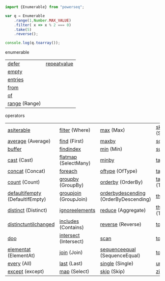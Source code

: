 
    
```javascript
import {Enumerable} from "powerseq";

var q = Enumerable
    .range(1,Number.MAX_VALUE)
    .filter( x => x % 2 === 0)
    .take(5)
    .reverse();

console.log(q.toarray());
```

enumerable
<table><tr><td><span><a class="tooltip" href="https://github.com/marcinnajder/powerseq/tree/master/test/enumerable/defer.ts" title=" defer(() => [1, 2, 3] /* executed on demand */) -> seq [1, 2, 3]">defer</a> </span></td><td><span><a class="tooltip" href="https://github.com/marcinnajder/powerseq/tree/master/test/enumerable/repeatvalue.ts" title=" repeatvalue(true, 4) -> seq [true, true, true, true]&#013; take(repeatvalue(true), 2) -> seq []">repeatvalue</a> </span></td></tr><tr><td><span><a class="tooltip" href="https://github.com/marcinnajder/powerseq/tree/master/test/enumerable/empty.ts" title=" empty() -> seq []">empty</a> </span></td></tr><tr><td><span><a class="tooltip" href="https://github.com/marcinnajder/powerseq/tree/master/test/enumerable/entries.ts" title=" entries({ 'a': 1, b: 2 }) -> seq [['a', 1], ['b', 2]]">entries</a> </span></td></tr><tr><td><span><a class="tooltip" href="https://github.com/marcinnajder/powerseq/tree/master/test/enumerable/from.ts" title=" Enumerable.from([1, 2, 3]) -> enumerable [1, 2, 3]&#013; Enumerable.from((function* () { yield 1; })()) -> enumerable []">from</a> </span></td></tr><tr><td><span><a class="tooltip" href="https://github.com/marcinnajder/powerseq/tree/master/test/enumerable/of.ts" title=" of(1, 2, true, 'abc') -> seq [1, 2, true, 'abc']">of</a> </span></td></tr><tr><td><span><a class="tooltip" href="https://github.com/marcinnajder/powerseq/tree/master/test/enumerable/range.ts" title=" range(10, 4) -> seq [10, 11, 12, 13]">range</a> (Range)</span></td></tr></table>

operators
<table><tr><td><span><a class="tooltip" href="https://github.com/marcinnajder/powerseq/tree/master/test/operators/asiterable.ts" title=" asiterable([1, 2] /**changes seq type to help TypeScript*/) -> [1, 2]">asiterable</a> </span></td><td><span><a class="tooltip" href="https://github.com/marcinnajder/powerseq/tree/master/test/operators/filter.ts" title=" filter([1, 2, 2, 3, 4], x => x > 2) -> seq [3, 4]&#013; filter([1, 2, 2, 3, 4], (x, index) => x - 1 === index) -> seq [1, 2]">filter</a> (Where)</span></td><td><span><a class="tooltip" href="https://github.com/marcinnajder/powerseq/tree/master/test/operators/max.ts" title=" max([1, 2, 3, 1]) -> 3&#013; max(['a', 'bb', 'rrr', 'd'], x => x.length) -> 3">max</a> (Max)</span></td><td><span><a class="tooltip" href="https://github.com/marcinnajder/powerseq/tree/master/test/operators/skipwhile.ts" title=" skipwhile([1, 2, 2, 3, 3, 4, 5], x => x < 3) -> seq [3, 3, 4, 5]">skipwhile</a> (SkipWhile)</span></td></tr><tr><td><span><a class="tooltip" href="https://github.com/marcinnajder/powerseq/tree/master/test/operators/average.ts" title=" average([1, 2, 3, 4]) -> 2.5&#013; average(['a', 'aa', 'aaa'], s => s.length) -> 2">average</a> (Average)</span></td><td><span><a class="tooltip" href="https://github.com/marcinnajder/powerseq/tree/master/test/operators/find.ts" title=" find([1, 2, 2, 3, 4]) -> 1&#013; find([1, 2, 2, 3, 4], x => x > 2) -> 3&#013; find([1, 2, 2, 3, 4], x => x > 4) -> 'error: Cannot read property 'Symbol(Symbol.iterator)' of undefined'&#013; find([1, 2, 2, 3, 4], (x, index) => x > 1 && index > 2) -> 3">find</a> (First)</span></td><td><span><a class="tooltip" href="https://github.com/marcinnajder/powerseq/tree/master/test/operators/maxby.ts" title=" maxby(['a', 'bb', 'rrr', 'd'], x => x.length) -> 'rrr'">maxby</a> </span></td><td><span><a class="tooltip" href="https://github.com/marcinnajder/powerseq/tree/master/test/operators/some.ts" title=" some([1]) -> true&#013; some([]) -> false&#013; some([1, 2, 3], x => x > 2) -> true&#013; some([1, 2, 3], x => x > 3) -> false">some</a> (Any)</span></td></tr><tr><td><span><a class="tooltip" href="https://github.com/marcinnajder/powerseq/tree/master/test/operators/buffer.ts" title=" buffer([1, 2, 3, 4, 5, 6, 7], 2) -> seq [[1, 2], [3, 4], [5, 6], [7]]&#013; buffer([1, 2, 3, 4, 5, 6, 7], 2, /*skip*/ 4) -> seq [[1, 2], [5, 6]]">buffer</a> </span></td><td><span><a class="tooltip" href="https://github.com/marcinnajder/powerseq/tree/master/test/operators/findindex.ts" title=" findindex([1, 2, 2, 3, 4], x => x > 1) -> 1&#013; findindex([1, 2, 2, 3, 4], (x, index) => x > 1 && index > 2) -> 3">findindex</a> </span></td><td><span><a class="tooltip" href="https://github.com/marcinnajder/powerseq/tree/master/test/operators/min.ts" title=" min([1, 2, 3, 1]) -> 1&#013; min(['a', 'bb', 'rrr', 'd'], x => x.length) -> 1">min</a> (Min)</span></td><td><span><a class="tooltip" href="https://github.com/marcinnajder/powerseq/tree/master/test/operators/sum.ts" title=" sum([1, 2, 3]) -> 6&#013; sum(['a', 'asd', 'yy'], x => x.length) -> 6">sum</a> (Sum)</span></td></tr><tr><td><span><a class="tooltip" href="https://github.com/marcinnajder/powerseq/tree/master/test/operators/cast.ts" title=" cast([new Number(1), new Number(2), 's', false], Number) -> 'error: An element in the sequence cannot be cast to type 'Number'.'">cast</a> (Cast)</span></td><td><span><a class="tooltip" href="https://github.com/marcinnajder/powerseq/tree/master/test/operators/flatmap.ts" title=" flatmap([{ ns: [1] }, { ns: [99, 10] }, { ns: [6, 3] }], x => x.ns) -> seq [1, 99, 10, 6, 3]&#013; flatmap(['abc', 'cd'], text => text, (text, char) => text + '-' + char) -> seq ['abc-a', 'abc-b', 'abc-c', 'cd-c', 'cd-d']">flatmap</a> (SelectMany)</span></td><td><span><a class="tooltip" href="https://github.com/marcinnajder/powerseq/tree/master/test/operators/minby.ts" title=" minby(['a', 'bb', 'rrr', 'd'], x => x.length) -> 'a'">minby</a> </span></td><td><span><a class="tooltip" href="https://github.com/marcinnajder/powerseq/tree/master/test/operators/take.ts" title=" take([1, 2, 3, 4, 5], 2) -> seq []">take</a> (Take)</span></td></tr><tr><td><span><a class="tooltip" href="https://github.com/marcinnajder/powerseq/tree/master/test/operators/concat.ts" title=" concat([1, 2], [3, 5], [6]) -> seq [1, 2, 3, 5, 6]">concat</a> (Concat)</span></td><td><span><a class="tooltip" href="https://github.com/marcinnajder/powerseq/tree/master/test/operators/foreach.ts" title=" foreach([1, 2, 3], x => { /* some action */ ; }) -> 'error: Cannot read property 'Symbol(Symbol.iterator)' of undefined'">foreach</a> </span></td><td><span><a class="tooltip" href="https://github.com/marcinnajder/powerseq/tree/master/test/operators/oftype.ts" title=" oftype([new Number(1), new Number(2), 's', false], Number) -> seq [{  }, {  }]">oftype</a> (OfType)</span></td><td><span><a class="tooltip" href="https://github.com/marcinnajder/powerseq/tree/master/test/operators/takelast.ts" title=" takelast([1, 2, 3], 2) -> seq [2, 3]&#013; takelast([1, 2, 3], 0) -> seq []&#013; takelast([1, 2, 3], 5) -> seq [1, 2, 3]">takelast</a> </span></td></tr><tr><td><span><a class="tooltip" href="https://github.com/marcinnajder/powerseq/tree/master/test/operators/count.ts" title=" count([2, 2, 2]) -> 3&#013; count([2, 4, 6], x => x > 2) -> 2">count</a> (Count)</span></td><td><span><a class="tooltip" href="https://github.com/marcinnajder/powerseq/tree/master/test/operators/groupby.ts" title=" groupby(['a', 'b', 'cc', 'ddd', 'xx'], x => x.length) -> seq [enumerable ['a', 'b'], enumerable ['cc', 'xx'], enumerable ['ddd']]&#013; groupby(['a', 'b', 'cc', 'ddd', 'xx'], x => x.length, x => x.toUpperCase()) -> seq [enumerable ['A', 'B'], enumerable ['CC', 'XX'], enumerable ['DDD']]">groupby</a> (GroupBy)</span></td><td><span><a class="tooltip" href="https://github.com/marcinnajder/powerseq/tree/master/test/operators/orderby.ts" title=" orderby([1, 4, 2, 3, 5, 1], x => x) -> enumerable [1, 1, 2, 3, 4, 5]&#013; orderby(['abc', 'dd', 'sdfe', 'f'], x => x.length) -> enumerable ['f', 'dd', 'abc', 'sdfe']">orderby</a> (OrderBy)</span></td><td><span><a class="tooltip" href="https://github.com/marcinnajder/powerseq/tree/master/test/operators/takewhile.ts" title=" takewhile([1, 2, 2, 3, 3, 4, 5], x => x < 3) -> seq [1, 2, 2]">takewhile</a> (TakeWhile)</span></td></tr><tr><td><span><a class="tooltip" href="https://github.com/marcinnajder/powerseq/tree/master/test/operators/defaultifempty.ts" title=" defaultifempty([1, 2, 3]) -> seq [1, 2, 3]&#013; defaultifempty([]) -> seq [undefined]&#013; defaultifempty([], 10) -> seq [10]">defaultifempty</a> (DefaultIfEmpty)</span></td><td><span><a class="tooltip" href="https://github.com/marcinnajder/powerseq/tree/master/test/operators/groupjoin.ts" title=" groupjoin([1, 3, 2], ['a', 'b', 'cc'], x => x, y => y.length, (x, ys) => x + ':' + toarray(ys)) -> seq ['1:a,b', '2:cc']">groupjoin</a> (GroupJoin)</span></td><td><span><a class="tooltip" href="https://github.com/marcinnajder/powerseq/tree/master/test/operators/orderbydescending.ts" title=" orderbydescending([1, 4, 2, 3, 5, 1], x => x) -> enumerable [5, 4, 3, 2, 1, 1]&#013; orderbydescending(['abc', 'dd', 'sdfe', 'f'], x => x.length) -> enumerable ['sdfe', 'abc', 'dd', 'f']">orderbydescending</a> (OrderByDescending)</span></td><td><span><a class="tooltip" href="https://github.com/marcinnajder/powerseq/tree/master/test/operators/thenby.ts" title=" thenby(orderby(['xa', 'a', 'fg', 'ert', 'b'], x => x.length), x => x) -> enumerable ['a', 'b', 'fg', 'xa', 'ert']">thenby</a> (ThenBy)</span></td></tr><tr><td><span><a class="tooltip" href="https://github.com/marcinnajder/powerseq/tree/master/test/operators/distinct.ts" title=" distinct([1, 2, 1, 3, 2]) -> seq [1, 2, 3]&#013; distinct(['a', 'aa', 'ab', 'abc'], x => x.length) -> seq ['a', 'aa', 'abc']">distinct</a> (Distinct)</span></td><td><span><a class="tooltip" href="https://github.com/marcinnajder/powerseq/tree/master/test/operators/ignoreelements.ts" title=" ignoreelements([1, 3, 2]) -> seq []">ignoreelements</a> </span></td><td><span><a class="tooltip" href="https://github.com/marcinnajder/powerseq/tree/master/test/operators/reduce.ts" title=" reduce([1, 2, 3], (a, x) => a + x) -> 6&#013; reduce([1, 2, 3], (a, x) => a + (x * 10), '') -> '102030'">reduce</a> (Aggregate)</span></td><td><span><a class="tooltip" href="https://github.com/marcinnajder/powerseq/tree/master/test/operators/thenbydescending.ts" title=" thenbydescending(orderby(['xa', 'a', 'fg', 'ert', 'b'], x => x.length), x => x) -> enumerable ['b', 'a', 'xa', 'fg', 'ert']">thenbydescending</a> (ThenByDescending)</span></td></tr><tr><td><span><a class="tooltip" href="https://github.com/marcinnajder/powerseq/tree/master/test/operators/distinctuntilchanged.ts" title=" distinctuntilchanged([1, 1, 2, 2, 2, 1, 3, 3]) -> seq [1, 2, 1, 3]">distinctuntilchanged</a> </span></td><td><span><a class="tooltip" href="https://github.com/marcinnajder/powerseq/tree/master/test/operators/includes.ts" title=" includes([1, 2, 3], 2) -> true&#013; includes([1, 2, 3], 5) -> false&#013; includes([1, 2, 3], 3, /*fromIndex*/ 4) -> false">includes</a> (Contains)</span></td><td><span><a class="tooltip" href="https://github.com/marcinnajder/powerseq/tree/master/test/operators/reverse.ts" title=" reverse([1, 2, 3]) -> seq [3, 2, 1]">reverse</a> (Reverse)</span></td><td><span><a class="tooltip" href="https://github.com/marcinnajder/powerseq/tree/master/test/operators/toarray.ts" title=" toarray([1, 2, 2]) -> [1, 2, 2]">toarray</a> (ToArray)</span></td></tr><tr><td><span><a class="tooltip" href="https://github.com/marcinnajder/powerseq/tree/master/test/operators/doo.ts" title=" doo([1, 2, 3,], (x) => { /* executed during iteration */ ; }) -> seq [1, 2, 3]">doo</a> </span></td><td><span><a class="tooltip" href="https://github.com/marcinnajder/powerseq/tree/master/test/operators/intersect.ts" title=" intersect([1, 2, 2, 3], [3, 3, 1]) -> seq [3, 1]&#013; intersect(['a', 'c', 'ddd'], ['r', 'ww', 'ttt', 'oooo'], x => x.length) -> seq ['r', 'ttt']">intersect</a> (Intersect)</span></td><td><span><a class="tooltip" href="https://github.com/marcinnajder/powerseq/tree/master/test/operators/scan.ts" title=" scan([1, 2, 3], (a, x) => a + x) -> seq [3, 6]&#013; scan([1, 2, 3], (a, x) => a + (x * 10), '') -> seq ['10', '1020', '102030']">scan</a> </span></td><td><span><a class="tooltip" href="https://github.com/marcinnajder/powerseq/tree/master/test/operators/tomap.ts" title=" tomap(['a', 'bb', 'ccc'], x => x.length) -> Map {1 => 'a', 2 => 'bb', 3 => 'ccc'}&#013; tomap(['a', 'bb', 'ccc'], x => x.length, x => x.toUpperCase()) -> Map {1 => 'A', 2 => 'BB', 3 => 'CCC'}">tomap</a> </span></td></tr><tr><td><span><a class="tooltip" href="https://github.com/marcinnajder/powerseq/tree/master/test/operators/elementat.ts" title=" elementat([1, 2, 12, 15], 2) -> 12&#013; elementat([1, 2, 12, 15], 20) -> 'error: Cannot read property 'Symbol(Symbol.iterator)' of undefined'">elementat</a> (ElementAt)</span></td><td><span><a class="tooltip" href="https://github.com/marcinnajder/powerseq/tree/master/test/operators/join.ts" title=" join([1, 2, 3], ['a', 'bb', 'x'], x => x, y => y.length, (x, y) => x + ':' + y) -> seq ['1:a', '1:x', '2:bb']">join</a> (Join)</span></td><td><span><a class="tooltip" href="https://github.com/marcinnajder/powerseq/tree/master/test/operators/sequenceequal.ts" title=" sequenceequal([1, 2, 3], [1, 2, 3]) -> true&#013; sequenceequal([1, 2, 3], [1, 2, 2]) -> false&#013; sequenceequal([1, 2, 3], [1, 2]) -> false">sequenceequal</a> (SequenceEqual)</span></td><td><span><a class="tooltip" href="https://github.com/marcinnajder/powerseq/tree/master/test/operators/toobject.ts" title=" toobject(['a', 'bb', 'ccc'], x => x.length) -> { 1:a, 2:bb, 3:ccc }&#013; toobject(['a', 'bb', 'ccc'], x => x.length, x => x.toUpperCase()) -> { 1:A, 2:BB, 3:CCC }">toobject</a> </span></td></tr><tr><td><span><a class="tooltip" href="https://github.com/marcinnajder/powerseq/tree/master/test/operators/every.ts" title=" every([1, 2, 12, 15], x => x > 0) -> true&#013; every([1, 2, 12, 15], x => x < 10) -> false">every</a> (All)</span></td><td><span><a class="tooltip" href="https://github.com/marcinnajder/powerseq/tree/master/test/operators/last.ts" title=" last([1, 2, 3]) -> 3&#013; last([]) -> 'error: Cannot read property 'Symbol(Symbol.iterator)' of undefined'&#013; last([1, 2, 3, 4, 5], x => x > 2) -> 5&#013; last([1, 2, 3, 4, 5], (x, index) => x > 2 && index < 4) -> 4">last</a> (Last)</span></td><td><span><a class="tooltip" href="https://github.com/marcinnajder/powerseq/tree/master/test/operators/single.ts" title=" single([1]) -> 1&#013; single([1, 2, 3], x => x > 2) -> 3&#013; single([1, 2, 3], x => x > 1) -> 'error: More than one element satisfies the condition in predicate.'">single</a> (Single)</span></td><td><span><a class="tooltip" href="https://github.com/marcinnajder/powerseq/tree/master/test/operators/union.ts" title=" union([1, 2, 2], [2, 3, 3, 4]) -> seq [1, 2, 3, 4]&#013; union(['a', 'c', 'ddd'], ['r', 'ww', 'ttt', 'oooo'], x => x.length) -> seq ['a', 'ddd', 'ww', 'oooo']">union</a> (Union)</span></td></tr><tr><td><span><a class="tooltip" href="https://github.com/marcinnajder/powerseq/tree/master/test/operators/except.ts" title=" except([1, 2, 2, 3, 4], [2, 3]) -> seq [1, 4]&#013; except(['a', 'b', 'ba', 'xde'], ['poc'], x => x.length) -> seq ['a', 'ba']">except</a> (except)</span></td><td><span><a class="tooltip" href="https://github.com/marcinnajder/powerseq/tree/master/test/operators/map.ts" title=" map([1, 2, 3], x => x * 10) -> seq [10, 20, 30]&#013; map([1, 2, 3], (x, index) => x * 10 + index) -> seq [10, 21, 32]">map</a> (Select)</span></td><td><span><a class="tooltip" href="https://github.com/marcinnajder/powerseq/tree/master/test/operators/skip.ts" title=" skip([1, 2, 3, 4, 5], 2) -> seq [3, 4, 5]">skip</a> (Skip)</span></td><td><span><a class="tooltip" href="https://github.com/marcinnajder/powerseq/tree/master/test/operators/zip.ts" title=" zip(['a', 'b', 'c'], [1, 2], (s, n) => s + n) -> seq ['a1', 'b2']&#013; zip(['a', 'b', 'c'], [1, 2], [false], (s, n, b) => s + n + b) -> seq ['a1false']">zip</a> (Zip)</span></td></tr></table>
